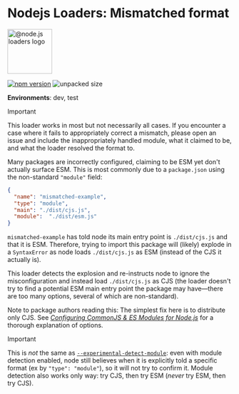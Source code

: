 # Nodejs Loaders: Mismatched format

<img src="https://raw.githubusercontent.com/nodejs-loaders/nodejs-loaders/refs/heads/main/logo.svg" height="100" width="100" alt="@node.js loaders logo" />

[![npm version](https://img.shields.io/npm/v/@nodejs-loaders/mismatched-format.svg)](https://www.npmjs.com/package/nodejs-loaders/mismatched-format)
![unpacked size](https://img.shields.io/npm/unpacked-size/@nodejs-loaders/mismatched-format)

**Environments**: dev, test

> [!important]
> This loader works in most but not necessarily all cases. If you encounter a case where it fails to appropriately correct a mismatch, please open an issue and include the inappropriately handled module, what it claimed to be, and what the loader resolved the format to.

Many packages are incorrectly configured, claiming to be ESM yet don't actually surface ESM. This is most commonly due to a `package.json` using the non-standard `"module"` field:

```json
{
  "name": "mismatched-example",
  "type": "module",
  "main": "./dist/cjs.js",
  "module":  "./dist/esm.js"
}
```

`mismatched-example` has told node its main entry point is `./dist/cjs.js` and that it is ESM. Therefore, trying to import this package will (likely) explode in a `SyntaxError` as node loads `./dist/cjs.js` as ESM (instead of the CJS it actually is).

This loader detects the explosion and re-instructs node to ignore the misconfiguration and instead load `./dist/cjs.js` as CJS (the loader doesn't try to find a potential ESM main entry point the package may have—there are too many options, several of which are non-standard).

Note to package authors reading this: The simplest fix here is to distribute only CJS. See [_Configuring CommonJS & ES Modules for Node.js_](https://dev.to/jakobjingleheimer/configuring-commonjs-es-modules-for-nodejs-12ed) for a thorough explanation of options.

> [!IMPORTANT]
> This is _not_ the same as [`--experimental-detect-module`](https://nodejs.org/api/cli.html#--experimental-detect-module): even with module detection enabled, node still believes when it is explicitly told a specific format (ex by `"type": "module"`), so it will not try to confirm it. Module detection also works only way: try CJS, then try ESM (_never_ try ESM, then try CJS).
